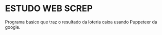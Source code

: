 # ESTUDO WEB SCREP

Programa basico que traz o resultado da loteria caixa usando Puppeteer da google.